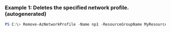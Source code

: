 ### Example 1: Deletes the specified network profile. (autogenerated)
```powershell
PS C:\> Remove-AzNetworkProfile -Name np1 -ResourceGroupName MyResourceGroup
```

